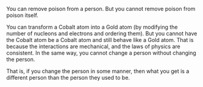 You can remove poison from a person. But you cannot remove poison from poison itself.

You can transform a Cobalt atom into a Gold atom (by modifying the number of nucleons and electrons and ordering them). But you cannot have the Cobalt atom be a Cobalt atom and still behave like a Gold atom. That is because the interactions are mechanical, and the laws of physics are consistent. In the same way, you cannot change a person without changing the person.

That is, if you change the person in some manner, then what you get is a different person than the person they used to be.